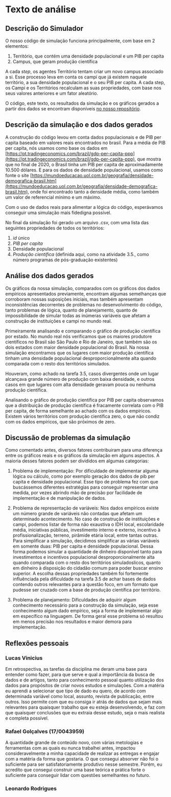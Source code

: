 # Texto de análise

## Descrição do Simulador

O nosso código de simulação funciona principalmente, com base em 2 elementos:

  1. Território, que contém uma densidade populacional e um PIB per capita
  2. Campus, que geram produção científica

A cada _step_, os agentes Território tentam criar um novo campus associado a si. Esse processo leva em conta os campi que já existem naquele território, a sua densidade populacional e o seu PIB per capita. A cada step, os Campi e os Territórios recalculam as suas propriedades, com base nos seus valores anteriores e um fator aleatório.

O código, este texto, os resultados da simulação e os gráficos gerados a partir dos dados se encontram disponíveis [no nosso repositório](https://github.com/rafael-g-depaulo/CE-trab-mesa).

## Descrição da simulação e dos dados gerados

A construção do código levou em conta dados populacionais e de PIB per capita baseado em valores reais encontrados no brasil. Para a média de PIB per capita, nós usamos como base os dados em [https://pt.tradingeconomics.com/brazil/gdp-per-capita-ppp](https://pt.tradingeconomics.com/brazil/gdp-per-capita-ppp), que mostra que no final de 2020, o Brasil tinha um PIB per capita de aproximadamente 10.500 dólares. E para os dados de densidade populacional, usamos como fonte o site [https://mundoeducacao.uol.com.br/geografia/densidade-demografica-brasil.htm](https://mundoeducacao.uol.com.br/geografia/densidade-demografica-brasil.htm), onde foi encontrado tanto a densidade média, como também um valor de referencial mínimo e um máximo. 

Com o uso de dados reais para alimentar a lógica do código, esperávamos conseguir uma simulação mais fidedigna possível.

No final da simulação foi gerado um arquivo .csv, com uma lista das seguintes propriedades de todos os territórios:

  1. _id_ único
  2. _PIB per capita_
  3. Densidade populacional
  4. _Produção científica_ (definida aqui, como na atividade 3.5., como número programas de pós-graduação existentes)

## Análise dos dados gerados

Os gráficos da nossa simulação, comparados com os gráficos dos dados empíricos apresentados previamente, encontram algumas semelhanças que corroboram nossas suposições iniciais, mas também apresentam inconsistências decorrentes de problemas no desenvolvimento do código, tanto problemas de lógica, quanto de planejamento, quanto de impossibilidade de simular todas as inúmeras variáveis que afetam a construção de instituições e campi no mundo real.

Primeiramente analisando e comparando o gráfico de produção científica por estado. No mundo real nós verificamos que os maiores produtore científicos no Brasil são São Paulo e Rio de Janeiro, que também são os dois estados com maior densidade populacional do Brasil. Na nossa simulação encontramos que os lugares com maior produção científica tinham uma densidade populacional desproporcionalmente alta quando comparada com o resto dos territórios simulados.

Houveram, como achado na tarefa 3.5, casos divergentes onde um lugar alcançava grande número de produção com baixa densidade, e outros casos em que lugares com alta densidade geravam pouca ou nenhuma produção científica.

Analisando o gráfico de produção científica por PIB per capita observamos que a distribuição de produção científica é fracamente correlata com o PIB per capita, de forma semelhante ao achado com os dados empíricos. Existem vários territórios com produção científica zero, o que não condiz com os dados empíricos, que são próximos de zero.

## Discussão de problemas da simulação

Como comentado antes, diversos fatores contribuiram para uma diferença entre os gráficos reais e os gráficos da simulação em alguns aspectos. A maioria desses fatores podem ser divididos em algumas categorias:

  1. Problema de implementação: Por dificuldade de implementar alguma lógica ou cálculo, como por exemplo geração dos dados de pib per capita e densidade populacional. Esse tipo de problema fez com que buscássemos diferentes estratégias para conseguir representar uma medida, por vezes abrindo mão de precisão por facilidade de implementação e de manipulação de dados.

  2. Problema de representação de variáveis: Nos dados empíricos existe um número grande de variáveis não contadas que afetam um determinado acontecimento. No caso de construção de instituições e campi, podemos listar de forma não exaustiva o IDH local, escolaridade média, iniciativas públicas, investimento interno e externo, incentivo à profissionalização, terreno, pirâmide etária local, entre tantas outras. Para simplificar a simulação, decidimos simplificar as várias variáveis em somente duas: PIB per capita e densidade populacional. Dessa forma podemos simular a quantidade de dinheiro disponível tanto para investimentos e incentivos populacional desproporcionalmente alta quando comparada com o resto dos territórios simuladoslicos, quanto em dinheiro à disposição do cidadão comum para poder buscar ensino superior. A escolha dessas propriedades também foi fortemente influênciada pela dificuldade na tarefa 3.5 de achar bases de dados contendo outros relevantes para a questão foco, em um formato que pudesse ser cruzado com a base de produção científica por território.

  3. Problema de planejamento: Dificuldades de adquirir algum conhecimento necessário para a construção da simulação, seja esse conhecimento algum dado empírico, seja a forma de implementar algo em específico na linguagem. De forma geral esse problema só resultou em menos precisão nos resultados e maior demora para implementação.

## Reflexões pessoais

### Lucas Vinicius
Em retrospectiva, as tarefas da disciplina me deram uma base para entender como fazer, para que serve e qual a importância da busca de dados e de artigos, tanto para conhecimento pessoal quanto utilização dos dados para propósitos de criar novos estudos e simulações. Com a matéria eu aprendi a selecionar que tipo de dado eu quero, de acordo com determinada variável como local, assunto, revista de publicação, entre outros. Isso permite com que eu consiga ir atrás de dados que sejam mais relevantes para quaisquer trabalho que eu esteja desenvolvendo, e faz com que quaisquer conclusões que eu extraia desse estudo, seja o mais realista e completa possível.

### Rafael Golçalves (17/0043959)
A quantidade grande de conteúdo novo, com várias metologias e ferramentas com as quais eu nunca trabalhei antes, impactou consideravelmente a minha capacidade de realizar as entregas e engajar com a matéria da forma que gostaria. O que consegui absorver não foi o suficiente para ser satisfatoriamente produtivo nesse semestre. Porém, eu acredito que consegui construir uma base teórica e prática forte o suficiente para conseguir lidar com questões semelhantes no futuro.

### Leonardo Rodrigues
